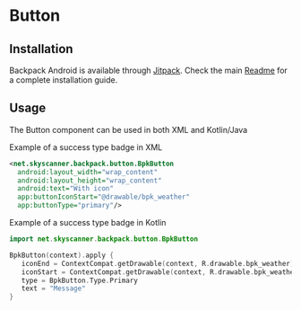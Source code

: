 # Button

## Installation

Backpack Android is available through [Jitpack](https://jitpack.io/#Skyscanner/backpack-android). Check the main [Readme](../../README.md#installation) for a complete installation guide.

## Usage

The Button component can be used in both XML and Kotlin/Java

Example of a success type badge in XML

```xml
<net.skyscanner.backpack.button.BpkButton
  android:layout_width="wrap_content"
  android:layout_height="wrap_content"
  android:text="With icon"
  app:buttonIconStart="@drawable/bpk_weather"
  app:buttonType="primary"/>
```

Example of a success type badge in Kotlin

```Kotlin
import net.skyscanner.backpack.button.BpkButton

BpkButton(context).apply {
   iconEnd = ContextCompat.getDrawable(context, R.drawable.bpk_weather)
   iconStart = ContextCompat.getDrawable(context, R.drawable.bpk_weather)
   type = BpkButton.Type.Primary
   text = "Message"
}
```
